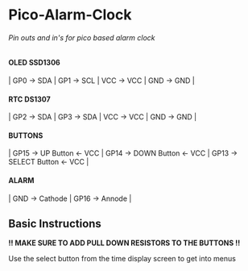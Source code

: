 # Pico-Alarm-Clock
###### Pin outs and in's for pico based alarm clock 

#### OLED SSD1306

| GP0 -> SDA | GP1 -> SCL | VCC -> VCC | GND -> GND |

#### RTC DS1307

| GP2 -> SDA | GP3 -> SDA | VCC -> VCC | GND -> GND |

#### BUTTONS

| GP15 -> UP Button <- VCC | GP14 -> DOWN Button <- VCC | GP13 -> SELECT Button <- VCC |

#### ALARM

| GND -> Cathode | GP16 -> Annode |


## Basic Instructions
**!! MAKE SURE TO ADD PULL DOWN RESISTORS TO THE BUTTONS !!**

Use the select button from the time display screen to get into menus
